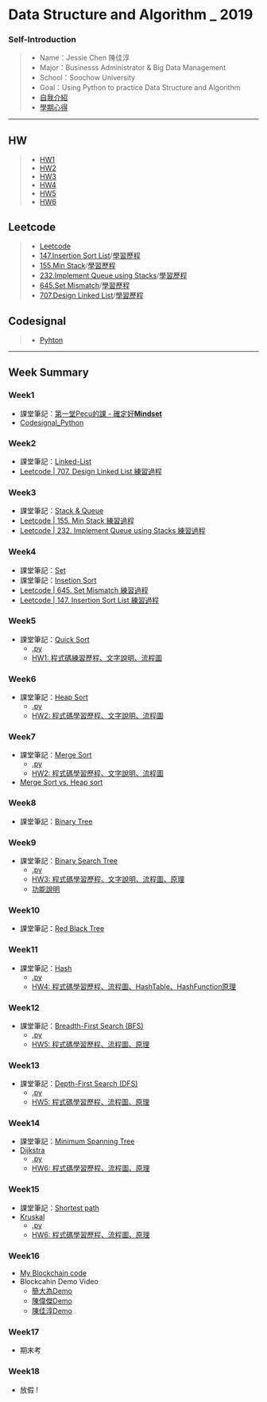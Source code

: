 # Data Structure and Algorithm _ 2019

### Self-Introduction
>* Name：Jessie Chen 陳佳淳
>* Major：Businesss Administrator & Big Data Management
>* School：Soochow University
>* Goal：Using Python to practice Data Structure and Algorithm
>* [自我介紹](https://github.com/chenjanice/Data-Structure_2019/blob/master/images/%E9%99%B3%E4%BD%B3%E6%B7%B3.jpg?raw=true)
>* [學期心得](https://github.com/chenjanice/Data-Structure_2019/blob/master/Learning_form_the_class.md)
----------------------------------------------------
## HW
>* [HW1](https://github.com/chenjanice/Data-Structure_2019/tree/master/HW1)
>* [HW2](https://github.com/chenjanice/Data-Structure_2019/tree/master/HW2)
>* [HW3](https://github.com/chenjanice/Data-Structure_2019/tree/master/HW3)
>* [HW4](https://github.com/chenjanice/Data-Structure_2019/tree/master/HW4)
>* [HW5](https://github.com/chenjanice/Data-Structure_2019/tree/master/HW5)
>* [HW6](https://github.com/chenjanice/Data-Structure_2019/tree/master/HW6)

## Leetcode
>* [Leetcode](https://github.com/chenjanice/Data-Structure_2019/tree/master/Leetcode)
>* [147.Insertion Sort List](https://github.com/chenjanice/Data-Structure_2019/blob/master/Leetcode/147%23_Insertion%20Sort%20List_05153208.py)/[學習歷程](https://github.com/chenjanice/Data-Structure_2019/blob/master/week4/147.%20Insertion%20Sort%20List.ipynb)
>* [155.Min Stack](https://github.com/chenjanice/Data-Structure_2019/blob/master/Leetcode/155%23_Min%20Stack_05153208.py)/[學習歷程](https://github.com/chenjanice/Data-Structure_2019/blob/master/week3/Min%20Stack.ipynb)
>* [232.Implement Queue using Stacks](https://github.com/chenjanice/Data-Structure_2019/blob/master/Leetcode/232%23_Implement%20Queue%20using%20Stacks_05153208.py)/[學習歷程](https://github.com/chenjanice/Data-Structure_2019/blob/master/week3/Queue.ipynb)
>* [645.Set Mismatch](https://github.com/chenjanice/Data-Structure_2019/blob/master/Leetcode/645%23_Set%20Mismatch_05153208.py)/[學習歷程](https://github.com/chenjanice/Data-Structure_2019/blob/master/week4/645.%20Set%20Mismatch.ipynb)
>* [707.Design Linked List](https://github.com/chenjanice/Data-Structure_2019/blob/master/Leetcode/707%23_Design%20Linked%20List_05153208.py)/[學習歷程](https://github.com/chenjanice/Data-Structure_2019/blob/master/week2/Design_Linked_List.ipynb)

## Codesignal
>* [Pyhton](https://github.com/chenjanice/Data-Structure_2019/blob/master/Codesignal/README.md)
-----------------
## Week Summary
### Week1
* 課堂筆記：[第一堂Pecu的課 - 確定好**Mindset**](https://github.com/chenjanice/Data-Structure_2019/tree/master/week1)
* [Codesignal_Python](https://github.com/chenjanice/Data-Structure_2019/blob/master/week1/codesignal%201-10.md#codesignal-python)

### Week2
* 課堂筆記：[Linked-List](week2/Linked-List_Note.md)
* [Leetcode | 707. Design Linked List 練習過程](https://github.com/chenjanice/Data-Structure_2019/blob/master/week2/Design_Linked_List.ipynb)

### Week3
 * 課堂筆記：[Stack & Queue ](https://github.com/chenjanice/Data-Structure_2019/blob/master/week3/Stack%20%26%20Queue.md)
 * [Leetcode | 155. Min Stack 練習過程](https://github.com/chenjanice/Data-Structure_2019/blob/master/week3/Min%20Stack.ipynb) 
 * [Leetcode | 232. Implement Queue using Stacks 練習過程](https://github.com/chenjanice/Data-Structure_2019/blob/master/week3/Queue.ipynb)

### Week4
 * 課堂筆記：[Set](https://github.com/chenjanice/Data-Structure_2019/blob/master/week4/Set.md)
 * 課堂筆記：[Insetion Sort](https://github.com/chenjanice/Data-Structure_2019/blob/master/week4/Insertion_Sort.md)
 * [Leetcode | 645. Set Mismatch 練習過程](https://github.com/chenjanice/Data-Structure_2019/blob/master/week4/645.%20Set%20Mismatch.ipynb)
 * [Leetcode | 147. Insertion Sort List 練習過程](https://github.com/chenjanice/Data-Structure_2019/blob/master/week4/147.%20Insertion%20Sort%20List.ipynb)

### Week5
  * 課堂筆記：[Quick Sort](https://github.com/chenjanice/Data-Structure_2019/blob/master/week5/quicksort.md)
    *  [.py](https://github.com/chenjanice/Data-Structure_2019/blob/master/week5/quicksort.py)   
    * [HW1: 程式碼練習歷程、文字說明、流程圖](https://github.com/chenjanice/Data-Structure_2019/blob/master/week5/Quicksort.ipynb)

### Week6
  * 課堂筆記：[Heap Sort](https://github.com/chenjanice/Data-Structure_2019/tree/master/week6)
    * [.py](HW2/heap_sort_05153208.py)
    * [HW2: 程式碼學習歷程、文字說明、流程圖](https://github.com/chenjanice/Data-Structure_2019/blob/master/week6/HeapSort_%E6%B5%81%E7%A8%8B%E5%9C%96%E3%80%81%E5%AD%B8%E7%BF%92%E6%AD%B7%E7%A8%8B_05153208.ipynb)
    
### Week7
  * 課堂筆記：[Merge Sort](https://github.com/chenjanice/Data-Structure_2019/tree/master/week7)
    * [.py](HW2/merge_sort_05153208.py)
    * [HW2: 程式碼學習歷程、文字說明、流程圖](https://github.com/chenjanice/Data-Structure_2019/blob/master/week7/MergeSort_%E6%B5%81%E7%A8%8B%E5%9C%96%E3%80%81%E5%AD%B8%E7%BF%92%E6%AD%B7%E7%A8%8B_05153208.ipynb)
  * [Merge Sort vs. Heap sort](HW2/heapsort_vs_mergesort.md)
  
### Week8
  * 課堂筆記：[Binary Tree](https://github.com/chenjanice/Data-Structure_2019/tree/master/week8)
  
### Week9
  * 課堂筆記：[Binary Search Tree](https://github.com/chenjanice/Data-Structure_2019/tree/master/week9)
    * [.py](https://github.com/chenjanice/Data-Structure_2019/blob/master/HW3/binary_search_tree_05153208.py)
    * [HW3: 程式碼學習歷程、文字說明、流程圖、原理](https://github.com/chenjanice/Data-Structure_2019/blob/master/HW3/BST_%E6%B5%81%E7%A8%8B%E5%9C%96%E3%80%81%E5%AD%B8%E7%BF%92%E6%AD%B7%E7%A8%8B%E3%80%81%E5%8E%9F%E7%90%86_05153208.ipynb)
    * [功能說明](https://github.com/chenjanice/Data-Structure_2019/blob/master/HW3/BST_%E5%8A%9F%E8%83%BD%E8%AA%AA%E6%98%8E.md)
  
  
### Week10
  * 課堂筆記：[Red Black Tree](https://github.com/chenjanice/Data-Structure_2019/tree/master/week10)
  
### Week11
  * 課堂筆記：[Hash](https://github.com/chenjanice/Data-Structure_2019/blob/master/week11)
    * [.py](https://github.com/chenjanice/Data-Structure_2019/blob/master/week11/hash_table_05153208.py)
    * [HW4: 程式碼學習歷程、流程圖、HashTable、HashFunction原理](https://github.com/chenjanice/Data-Structure_2019/blob/master/week11/HashTable_%E6%B5%81%E7%A8%8B%E5%9C%96%E3%80%81%E5%AD%B8%E7%BF%92%E6%AD%B7%E7%A8%8B%E3%80%81HashTable%E3%80%81HashFunction%20%E5%8E%9F%E7%90%86_05153208.ipynb)
    
### Week12
  * 課堂筆記：[Breadth-First Search (BFS)](https://github.com/chenjanice/Data-Structure_2019/tree/master/week12)
    * [.py](https://github.com/chenjanice/Data-Structure_2019/blob/master/week12/BFS_05153208.py)
    * [HW5: 程式碼學習歷程、流程圖、原理](https://github.com/chenjanice/Data-Structure_2019/blob/master/week12/BFS_%E6%B5%81%E7%A8%8B%E5%9C%96%E3%80%81%E5%AD%B8%E7%BF%92%E6%AD%B7%E7%A8%8B%E3%80%81BFS%26DFS%E5%8E%9F%E7%90%86%E8%88%87%E6%AF%94%E8%BC%83_05153208.ipynb)
 
### Week13
  * 課堂筆記：[Depth-First Search (DFS)](https://github.com/chenjanice/Data-Structure_2019/tree/master/week13)
    * [.py](https://github.com/chenjanice/Data-Structure_2019/blob/master/week13/DFS_05153208.py)
    * [HW5: 程式碼學習歷程、流程圖、原理](https://github.com/chenjanice/Data-Structure_2019/blob/master/week13/BFS_%E6%B5%81%E7%A8%8B%E5%9C%96%E3%80%81%E5%AD%B8%E7%BF%92%E6%AD%B7%E7%A8%8B%E3%80%81BFS%26DFS%E5%8E%9F%E7%90%86%E8%88%87%E6%AF%94%E8%BC%83_05153208.ipynb)
  
### Week14
  * 課堂筆記：[Minimum Spanning Tree](https://github.com/chenjanice/Data-Structure_2019/tree/master/week14)
  * [Dijkstra](https://github.com/chenjanice/Data-Structure_2019/tree/master/week14)
    * [.py](https://github.com/chenjanice/Data-Structure_2019/blob/master/HW6/Dijkstra_05153208.py)
    * [HW6: 程式碼學習歷程、流程圖、原理](https://github.com/chenjanice/Data-Structure_2019/blob/master/HW6/Dijkstra%26Krusdal_%E5%AD%B8%E7%BF%92%E6%AD%B7%E7%A8%8B%E3%80%81%E6%B5%81%E7%A8%8B%E5%9C%96%E3%80%81%E5%8E%9F%E7%90%86%E8%AA%AA%E6%98%8E_05153208.ipynb)  
  
### Week15
  * 課堂筆記：[Shortest path](https://github.com/chenjanice/Data-Structure_2019/tree/master/week15)
  * [Kruskal](https://github.com/chenjanice/Data-Structure_2019/tree/master/week15)
    * [.py](https://github.com/chenjanice/Data-Structure_2019/blob/master/HW6/Dijkstra_05153208.py)
    * [HW6: 程式碼學習歷程、流程圖、原理](https://github.com/chenjanice/Data-Structure_2019/blob/master/HW6/Dijkstra%26Krusdal_%E5%AD%B8%E7%BF%92%E6%AD%B7%E7%A8%8B%E3%80%81%E6%B5%81%E7%A8%8B%E5%9C%96%E3%80%81%E5%8E%9F%E7%90%86%E8%AA%AA%E6%98%8E_05153208.ipynb)  
  
### Week16
  * [My Blockchain code](https://github.com/chenjanice/Data-Structure_2019/tree/master/Blockchain)
  * Blockcahin Demo Video
    * [簡大為Demo](https://youtu.be/RqTTfm0vF4c)
    * [陳偉傑Demo](https://youtu.be/Ri3o0ZqYBmQ)
    * [陳佳淳Demo](https://youtu.be/DQT6R-27bDY)
  
  
### Week17
  * 期末考
  
### Week18
  * 放假 ! 
    
  
